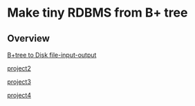 # Make tiny RDBMS from B+ tree

## Overview

[B+tree to Disk file-input-output](TinyDB-project/project1/README.md)

[project2](TinyDB-project/project2/README.md)

[project3](TinyDB-project/project3/README.md)

[project4](TinyDB-project/project4/README.md)